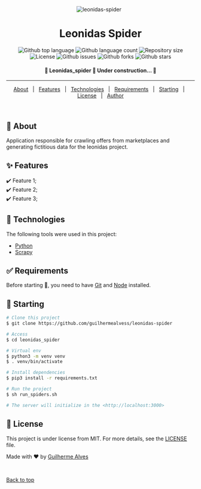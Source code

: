 <div align="center" id="top"> 
  <img src="./.github/app.gif" alt="leonidas-spider" />
  &#xa0;
</div>

<h1 align="center">Leonidas Spider</h1>

<p align="center">
  <img alt="Github top language" src="https://img.shields.io/github/languages/top/guilhermealvess/leonidas-spider?color=56BEB8">

  <img alt="Github language count" src="https://img.shields.io/github/languages/count/guilhermealvess/leonidas-spider?color=56BEB8">

  <img alt="Repository size" src="https://img.shields.io/github/repo-size/guilhermealvess/leonidas-spider?color=56BEB8">

  <img alt="License" src="https://img.shields.io/github/license/guilhermealvess/leonidas-spider?color=56BEB8">

  <img alt="Github issues" src="https://img.shields.io/github/issues/guilhermealvess/leonidas-spider?color=56BEB8" />

  <img alt="Github forks" src="https://img.shields.io/github/forks/guilhermealvess/leonidas-spider?color=56BEB8" />

  <img alt="Github stars" src="https://img.shields.io/github/stars/guilhermealvess/leonidas-spider?color=56BEB8" />
</p>

<!-- Status -->

<h4 align="center"> 
	🚧  Leonidas_spider 🚀 Under construction...  🚧
</h4> 

<hr>

<p align="center">
  <a href="#dart-about">About</a> &#xa0; | &#xa0; 
  <a href="#sparkles-features">Features</a> &#xa0; | &#xa0;
  <a href="#rocket-technologies">Technologies</a> &#xa0; | &#xa0;
  <a href="#white_check_mark-requirements">Requirements</a> &#xa0; | &#xa0;
  <a href="#checkered_flag-starting">Starting</a> &#xa0; | &#xa0;
  <a href="#memo-license">License</a> &#xa0; | &#xa0;
  <a href="https://github.com/guilhermealvess" target="_blank">Author</a>
</p>

<br>

## :dart: About ##

Application responsible for crawling offers from marketplaces and generating fictitious data for the leonidas project.

## :sparkles: Features ##

:heavy_check_mark: Feature 1;\
:heavy_check_mark: Feature 2;\
:heavy_check_mark: Feature 3;

## :rocket: Technologies ##

The following tools were used in this project:

- [Python](https://www.python.org/)
- [Scrapy](https://scrapy.org/)


## :white_check_mark: Requirements ##

Before starting :checkered_flag:, you need to have [Git](https://git-scm.com) and [Node](https://nodejs.org/en/) installed.

## :checkered_flag: Starting ##

```bash
# Clone this project
$ git clone https://github.com/guilhermealvess/leonidas-spider

# Access
$ cd leonidas_spider

# Virtual env
$ python3 -m venv venv
$ . venv/bin/activate

# Install dependencies
$ pip3 install -r requirements.txt

# Run the project
$ sh run_spiders.sh

# The server will initialize in the <http://localhost:3000>
```

## :memo: License ##

This project is under license from MIT. For more details, see the [LICENSE](LICENSE.md) file.


Made with :heart: by <a href="https://github.com/guilhermealvess" target="_blank">Guilherme Alves</a>

&#xa0;

<a href="#top">Back to top</a>
